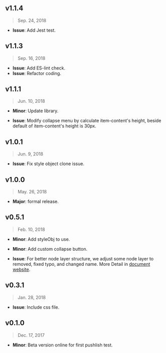 ## v1.1.4

> Sep. 24, 2018

- **Issue**: Add Jest test.

## v1.1.3

> Sep. 16, 2018

- **Issue**: Add ES-lint check.
- **Issue**: Refactor coding.

## v1.1.1

> Jun. 10, 2018

- **Minor**: Update library.

- **Issue**: Modify collapse menu by calculate item-content's height, beside default of item-content's height is 30px.

## v1.0.1

> Jun. 9, 2018

- **Issue**: Fix style object clone issue.

## v1.0.0

> May. 26, 2018

- **Major**: formal release.

## v0.5.1

> Feb. 10, 2018

- **Minor**: Add styleObj to use.
- **Minor**: Add custom collapse button.

- **Issue**: For better node layer structure, we adjust some node layer to removed, fixed typo, and changed name. More Detail in [document website](https://blacktoolboxlaboratory.github.io/).

## v0.3.1

> Jan. 28, 2018

- **Issue**: Include css file.

## v0.1.0

> Dec. 17, 2017

- **Minor**: Beta version online for first pushlish test.
